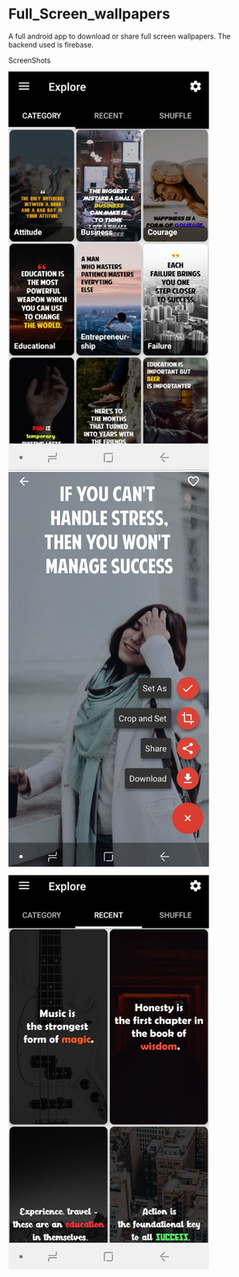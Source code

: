 # Full_Screen_wallpapers
A full android app to download or share full screen wallpapers. The backend used is firebase.

ScreenShots

<img src="screenshots/20181025_135602.jpg"  width="400" >    <img src="screenshots/20181025_135304.jpg"  width="400" >





<img src="screenshots/20181025_135620.jpg"  width="400" >



